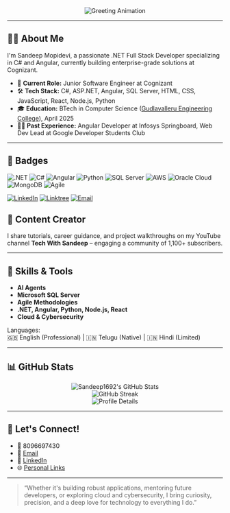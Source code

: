 <!-- Greeting Animation -->
<div align="center">
  <img src="https://readme-typing-svg.demolab.com?font=Fira+Code&size=28&pause=1000&color=00C2FF&center=true&width=435&lines=Hi%2C+I'm+Sandeep+Mopidevi+%F0%9F%91%8B;Jr.+Software+Engineer+%7C+AI+Researcher;Tech+Creator+%7C+Mentor+%F0%9F%92%BB;Welcome+to+my+GitHub+profile!" alt="Greeting Animation" />
</div>

---

## 👨‍💻 About Me

I'm Sandeep Mopidevi, a passionate .NET Full Stack Developer specializing in C# and Angular, currently building enterprise-grade solutions at Cognizant.

- 🏢 **Current Role:** Junior Software Engineer at Cognizant  
- 🛠️ **Tech Stack:** C#, ASP.NET, Angular, SQL Server, HTML, CSS, JavaScript, React, Node.js, Python  
- 🎓 **Education:** BTech in Computer Science ([Gudlavalleru Engineering College](https://www.gudlavalleru.ac.in/)), April 2025  
- 👨‍💻 **Past Experience:** Angular Developer at Infosys Springboard, Web Dev Lead at Google Developer Students Club


---

## 🏅 Badges

<!-- Skills -->
![.NET](https://img.shields.io/badge/.NET-512BD4?style=for-the-badge&logo=dotnet&logoColor=white)
![C#](https://img.shields.io/badge/C%23-239120?style=for-the-badge&logo=c-sharp&logoColor=white)
![Angular](https://img.shields.io/badge/Angular-DD0031?style=for-the-badge&logo=angular&logoColor=white)
![Python](https://img.shields.io/badge/Python-3776AB?style=for-the-badge&logo=python&logoColor=white)
![SQL Server](https://img.shields.io/badge/Microsoft%20SQL%20Server-CC2927?style=for-the-badge&logo=microsoft-sql-server&logoColor=white)
![AWS](https://img.shields.io/badge/AWS-232F3E?style=for-the-badge&logo=amazon-aws&logoColor=white)
![Oracle Cloud](https://img.shields.io/badge/Oracle%20Cloud-F80000?style=for-the-badge&logo=oracle&logoColor=white)
![MongoDB](https://img.shields.io/badge/MongoDB-47A248?style=for-the-badge&logo=mongodb&logoColor=white)
![Agile](https://img.shields.io/badge/Agile-19A463?style=for-the-badge)
<!-- Social -->
[![LinkedIn](https://img.shields.io/badge/LinkedIn-0A66C2?style=for-the-badge&logo=linkedin&logoColor=white)](https://www.linkedin.com/in/sandeepmopidevi)
[![Linktree](https://img.shields.io/badge/Linktree-43E55B?style=for-the-badge&logo=linktree&logoColor=white)](https://linktr.ee/sandeepmopidev1)
[![Email](https://img.shields.io/badge/Email-D14836?style=for-the-badge&logo=gmail&logoColor=white)](mailto:Mopidevi.DurgaSaiSandeep@cognizant.com)


## 🎥 Content Creator

I share tutorials, career guidance, and project walkthroughs on my YouTube channel **Tech With Sandeep** – engaging a community of 1,100+ subscribers.

---

## 🌱 Skills & Tools

- **AI Agents**
- **Microsoft SQL Server**
- **Agile Methodologies**
- **.NET, Angular, Python, Node.js, React**
- **Cloud & Cybersecurity**

Languages:  
🇬🇧 English (Professional) | 🇮🇳 Telugu (Native) | 🇮🇳 Hindi (Limited)

---

## 📊 GitHub Stats

<p align="center">
  <img src="https://github-readme-stats.vercel.app/api?username=Sandeep1692&show_icons=true&theme=radical" alt="Sandeep1692's GitHub Stats" />
  <br>
  <img src="https://github-readme-streak-stats.herokuapp.com?user=Sandeep1692&theme=radical" alt="GitHub Streak" />
  <br>
  <img src="https://github-profile-summary-cards.vercel.app/api/cards/profile-details?username=Sandeep1692&theme=radical" alt="Profile Details" />
</p>

---

## 🤝 Let's Connect!

- 📱 8096697430
- 📧 [Email](mailto:Mopidevi.DurgaSaiSandeep@cognizant.com)
- 🔗 [LinkedIn](https://www.linkedin.com/in/sandeepmopidevi)
- 🌐 [Personal Links](https://linktr.ee/sandeepmopidev1)

---

> “Whether it's building robust applications, mentoring future developers, or exploring cloud and cybersecurity, I bring curiosity, precision, and a deep love for technology to everything I do.”
